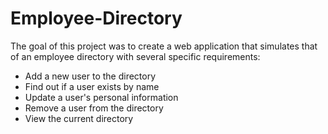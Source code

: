 # Employee-Directory

The goal of this project was to create a web application that simulates that of an employee directory with several specific requirements:

* Add a new user to the directory
* Find out if a user exists by name
* Update a user's personal information
* Remove a user from the directory
* View the current directory
